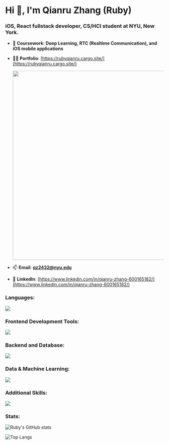 # Hi 👋, I'm Qianru Zhang (Ruby)
### iOS, React fullstack developer, CS/HCI student at NYU, New York.

- 🌱 **Coursework**: **Deep Learning, RTC (Realtime Communication), and iOS mobile applications**

- 👨‍💻 **Portfolio**: [https://rubyqianru.cargo.site/](https://rubyqianru.cargo.site/)

  [<img src="https://github.com/RubyQianru/RubyQianru/blob/main/chrome-capture-2024-3-1%20(2).gif" width=600 margin=20>](https://rubyqianru.cargo.site/)

- 📫 **Email**: **qz2432@nyu.edu**

- 📄 **LinkedIn**: [https://www.linkedin.com/in/qianru-zhang-600165182/](https://www.linkedin.com/in/qianru-zhang-600165182/)

<h3 align="left">Languages:</h3>
<p align="left">
  <a href="https://skillicons.dev">
    <img src="https://skillicons.dev/icons?i=cpp,py,js,ts,swift,html,css" />
  </a>
</p>

 <h3 align="left">Frontend Development Tools:</h3>
 <p align="left">
  <a href="https://skillicons.dev">
    <img src="https://skillicons.dev/icons?i=react,redux,nextjs,tailwind,threejs,d3,materialui,vite,p5js,netlify,webpack,figma" />
  </a>
</p>

 <h3 align="left">Backend and Database:</h3>
 <p align="left">
  <a href="https://skillicons.dev">
    <img src="https://skillicons.dev/icons?i=nodejs,express,django,fastapi,flask,postgresql,mongodb,mysql,firebase,heroku" />
  </a>
</p>

 <h3 align="left">Data & Machine Learning:</h3>
 <p align="left">
  <a href="https://skillicons.dev">
    <img src="https://skillicons.dev/icons?i=tensorflow,pytorch, np,pandas" />
  </a>
</p>

<h3 align="left">Additional Skills:</h3>
<p align="left">
  <a href="https://skillicons.dev">
    <img src="https://skillicons.dev/icons?i=linux,git,github,jenkins,bootstrap,unity,blender,babel,arduino" />
  </a>
</p>

<h3 align="left">Stats:</h3>

![Ruby's GitHub stats](https://github-readme-stats.vercel.app/api?username=rubyqianru&show_icons=true&theme=radical&rank_icon=github)

![Top Langs](https://github-readme-stats.vercel.app/api/top-langs/?username=rubyqianru&layout=compact&theme=radical)


